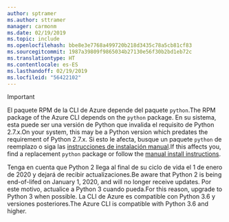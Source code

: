 ```yaml
---
author: sptramer
ms.author: sttramer
manager: carmonm
ms.date: 02/19/2019
ms.topic: include
ms.openlocfilehash: bbe8e3e7768a499720b218d3435c78a5cb81cf83
ms.sourcegitcommit: 1987a39809f9865034b27130e56f30b2bd1eb72c
ms.translationtype: HT
ms.contentlocale: es-ES
ms.lasthandoff: 02/19/2019
ms.locfileid: "56422102"
---
```

> [!IMPORTANT]
>
> <span data-ttu-id="55702-101">El paquete RPM de la CLI de Azure depende del paquete `python`.</span><span class="sxs-lookup"><span data-stu-id="55702-101">The RPM package of the Azure CLI depends on the `python` package.</span></span> <span data-ttu-id="55702-102">En su sistema, esta puede ser una versión de Python que invalida el requisito de Python 2.7.x.</span><span class="sxs-lookup"><span data-stu-id="55702-102">On your system, this may be a Python version which predates the requirement of Python 2.7.x.</span></span> <span data-ttu-id="55702-103">Si esto le afecta, busque un paquete `python` de reemplazo o siga las [instrucciones de instalación manual](../install-azure-cli-linux.md).</span><span class="sxs-lookup"><span data-stu-id="55702-103">If this affects you, find a replacement `python` package or follow the [manual install instructions](../install-azure-cli-linux.md).</span></span>
>
> <span data-ttu-id="55702-104">Tenga en cuenta que Python 2 llega al final de su ciclo de vida el 1 de enero de 2020 y dejará de recibir actualizaciones.</span><span class="sxs-lookup"><span data-stu-id="55702-104">Be aware that Python 2 is being end-of-lifed on January 1, 2020, and will no longer receive updates.</span></span> <span data-ttu-id="55702-105">Por este motivo, actualice a Python 3 cuando pueda.</span><span class="sxs-lookup"><span data-stu-id="55702-105">For this reason, upgrade to Python 3 when possible.</span></span> <span data-ttu-id="55702-106">La CLI de Azure es compatible con Python 3.6 y versiones posteriores.</span><span class="sxs-lookup"><span data-stu-id="55702-106">The Azure CLI is compatible with Python 3.6 and higher.</span></span>
